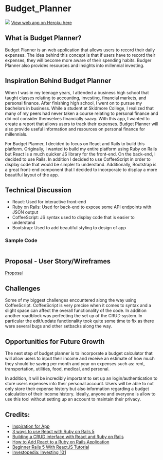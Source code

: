 # Budget_Planner

![](./wireframes/)
[View web app on Heroku here]()

## What is Budget Planner?

Budget Planner is an web application that allows users to record their daily expenses. The idea behind this concept is that if users have to record their expenses, they will become more aware of their spending habits. Budger Planner also provides resources and insights into millennial investing. 


## Inspiration Behind Budget Planner 

When I was in my teenage years, I attended a business high school that taught classes relating to accounting, investing, financial markets, and personal finance. After finishing high school, I went on to pursue my bachelors in business. While a student at Skidmore College, I realized that many of my peers had never taken a course relating to personal finance and did not consider themselves financially saavy. With this app, I wanted to create a report that allows users to track their expenses. Budget Planner will also provide useful information and resources on personal finance for millennials.

For Budget Planner, I decided to focus on React and Rails to build this platform. Originally, I wanted to build my entire platform using Ruby on Rails but React is a much quicker JS library for the front-end. On the back-end, I decided to use Rails. In addition I decided to use CoffeeScript in order to display code that would be simpler to understand. Additionally, Bootstrap is a great front-end component that I decided to incorporate to display a more beautiful layout of the app. 

## Technical Discussion

* React: Used for interactive front-end
* Ruby on Rails: Used for back-end to expose some API endpoints with JSON output
* CoffeeScript: JS syntax used to display code that is easier to understand 
* Bootstrap: Used to add beautiful styling to design of app

### Sample Code

```

```

## Proposal - User Story/Wireframes

[Proposal](https://github.com/dennisluo1/Budget_Planner/blob/master/proposal.md)

## Challenges

Some of my biggest challenges encountered along the way using CoffeeScript. CoffeeScript is very precise when it comes to syntax and a slight space can affect the overall functionality of the code. In addition another roadblock was perfecting the set up of the CRUD system. In particular the edit/update functionality took quite some time to fix as there were several bugs and other setbacks along the way.

## Opportunities for Future Growth

The next step of budget planner is to incorporate a budget calculator that will allow users to input their income and receive an estimate of how much they should be saving per month and year on expenses such as: rent, transportation, utilities, food, medical, and personal.    

In addition, it will be incredibly important to set up an login/authentication to store users expenses into their personal account. Users will be able to not only store their expense history but also information regarding a budget calculation of their income history. Ideally, anyone and everyone is allow to use this tool without setting up an account to maintain their privacy. 

## Credits: 

* [Inspiration for App](https://www.mint.com/)
* [3 ways to use React with Ruby on Rails 5](https://learnetto.com/blog/3-ways-to-use-react-with-ruby-on-rails-5)
* [Building a CRUD interface with React and Ruby on Rails](https://www.pluralsight.com/guides/ruby-ruby-on-rails/building-a-crud-interface-with-react-and-ruby-on-rails)
* [How to Add React to a Ruby on Rails Application](https://www.youtube.com/watch?v=pVHEPf7S88I)
* [Beginner Rails 5 With ReactJS Tutorial](https://www.youtube.com/watch?v=PIel9V6JImc&t=8s)
* [Investopedia: Investing 101](http://www.investopedia.com/university/beginner/)